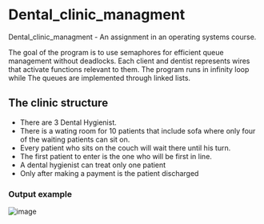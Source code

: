 # Dental_clinic_managment
Dental_clinic_managment - An assignment in an operating systems course.

The goal of the program is to use semaphores for efficient queue management without deadlocks.
Each client and dentist represents wires that activate functions relevant to them.
The program runs in infinity loop while The queues are implemented through linked lists.

## The clinic structure
* There are 3 Dental Hygienist.
* There is a wating room for 10 patients that include sofa where only four of the waiting patients can sit on.
* Every patient who sits on the couch will wait there until his turn.
* The first patient to enter is the one who will be first in line.
* A dental hygienist can treat only one patient
* Only after making a payment is the patient discharged

### Output example

![image](https://user-images.githubusercontent.com/79198595/179356434-b5201102-2b76-43af-8171-8767a8c249e8.png)
